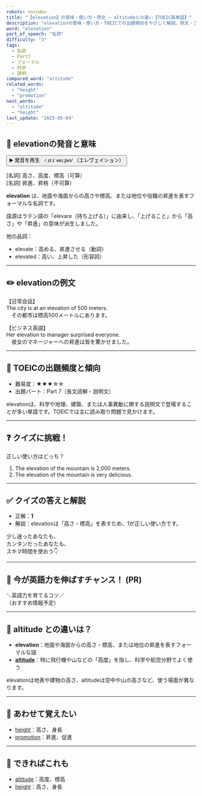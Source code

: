 ```yaml
---
robots: noindex
title: "【elevation】の意味・使い方・例文 ― altitudeとの違い【TOEIC英単語】"
description: "elevationの意味・使い方・TOEICでの出題傾向をやさしく解説。例文・クイズ付きでaltitudeとの違いもわかりやすく学べます。"
word: "elevation"
part_of_speech: "名詞"
difficulty: "3"
tags:
  - 名詞
  - Part7
  - フォーマル
  - 科学
  - 説明
compared_word: "altitude"
related_words:
  - "height"
  - "promotion"
next_words:
  - "altitude"
  - "height"
last_update: "2025-05-04"
---
```


## 🔰 elevationの発音と意味

<button class="play-audio" onclick="playTTS('elevation')">
  <span class="play-audio-main">
    ▶️ 発音を再生　/ˌɛl.ɪˈveɪ.ʃən/
  </span>
  <span class="play-audio-sub">
    （エレヴェイション）
  </span>
</button>

[名詞] 高さ、高度、標高（可算）  
[名詞] 昇進、昇格（不可算）

**elevation** は、地面や海面からの高さや標高、または地位や役職の昇進を表すフォーマルな名詞です。

語源はラテン語の「elevare（持ち上げる）」に由来し、「上げること」から「高さ」や「昇進」の意味が派生しました。

他の品詞：  
- elevate：高める、昇進させる（動詞）
- elevated：高い、上昇した（形容詞）

---

## ✏️ elevationの例文

【日常会話】  
The city is at an elevation of 500 meters.  
　その都市は標高500メートルにあります。

【ビジネス英語】  
Her elevation to manager surprised everyone.  
　彼女のマネージャーへの昇進は皆を驚かせました。

---

## 🎯 TOEICの出題頻度と傾向

- 難易度：★★★☆☆
- 出題パート：Part 7（長文読解・説明文）

elevationは、科学や地理、建築、または人事異動に関する説明文で登場することが多い単語です。TOEICでは主に読み取り問題で見かけます。

---

## ❓ クイズに挑戦！

正しい使い方はどっち？

1. The elevation of the mountain is 2,000 meters.  
2. The elevation of the mountain is very delicious.

---

## ✅ クイズの答えと解説

- 正解：**1**
- 解説：elevationは「高さ・標高」を表すため、1が正しい使い方です。

少し迷ったあなたも、  
カンタンだったあなたも、  
スキマ時間を使おう👇️

---

## 🚀 今が英語力を伸ばすチャンス！ (PR)

<div class="info-center">
＼英語力を育てるコツ／<br>  
（おすすめ情報予定）
</div>

---

## 🤔  altitude との違いは？

- **elevation**：地面や海面からの高さ・標高、または地位の昇進を表すフォーマルな語
- **[altitude](/word/altitude/)**：特に飛行機や山などの「高度」を指し、科学や航空分野でよく使う

elevationは地表や建物の高さ、altitudeは空中や山の高さなど、使う場面が異なります。

---

## 🧩 あわせて覚えたい

- [height](/word/height/)：高さ、身長
- [promotion](/word/promotion/)：昇進、促進

---

## 📖 できればこれも

- [altitude](/word/altitude/)：高度、標高
- [height](/word/height/)：高さ、身長

<!-- cvid: aid17_bid04 -->
